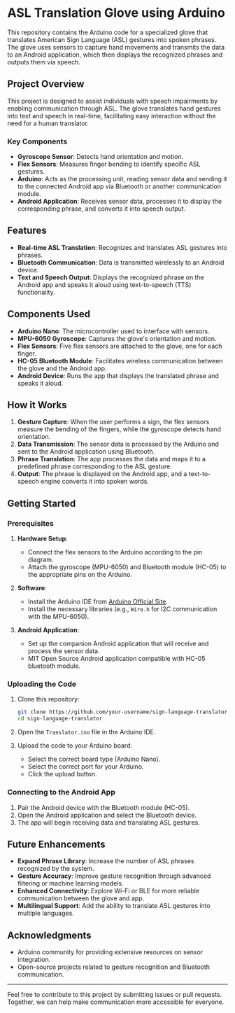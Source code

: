 # ASL Translation Glove using Arduino

This repository contains the Arduino code for a specialized glove that translates American Sign Language (ASL) gestures into spoken phrases. The glove uses sensors to capture hand movements and transmits the data to an Android application, which then displays the recognized phrases and outputs them via speech.

## Project Overview
This project is designed to assist individuals with speech impairments by enabling communication through ASL. The glove translates hand gestures into text and speech in real-time, facilitating easy interaction without the need for a human translator. 

### Key Components
- **Gyroscope Sensor**: Detects hand orientation and motion.
- **Flex Sensors**: Measures finger bending to identify specific ASL gestures.
- **Arduino**: Acts as the processing unit, reading sensor data and sending it to the connected Android app via Bluetooth or another communication module.
- **Android Application**: Receives sensor data, processes it to display the corresponding phrase, and converts it into speech output.

## Features
- **Real-time ASL Translation**: Recognizes and translates ASL gestures into phrases.
- **Bluetooth Communication**: Data is transmitted wirelessly to an Android device.
- **Text and Speech Output**: Displays the recognized phrase on the Android app and speaks it aloud using text-to-speech (TTS) functionality.

## Components Used
- **Arduino Nano**: The microcontroller used to interface with sensors.
- **MPU-6050 Gyroscope**: Captures the glove's orientation and motion.
- **Flex Sensors**: Five flex sensors are attached to the glove, one for each finger.
- **HC-05 Bluetooth Module**: Facilitates wireless communication between the glove and the Android app.
- **Android Device**: Runs the app that displays the translated phrase and speaks it aloud.

## How it Works
1. **Gesture Capture**: When the user performs a sign, the flex sensors measure the bending of the fingers, while the gyroscope detects hand orientation.
2. **Data Transmission**: The sensor data is processed by the Arduino and sent to the Android application using Bluetooth.
3. **Phrase Translation**: The app processes the data and maps it to a predefined phrase corresponding to the ASL gesture.
4. **Output**: The phrase is displayed on the Android app, and a text-to-speech engine converts it into spoken words.

## Getting Started

### Prerequisites
1. **Hardware Setup**:
    - Connect the flex sensors to the Arduino according to the pin diagram.
    - Attach the gyroscope (MPU-6050) and Bluetooth module (HC-05) to the appropriate pins on the Arduino.
  
2. **Software**:
    - Install the Arduino IDE from [Arduino Official Site](https://www.arduino.cc/en/software).
    - Install the necessary libraries (e.g., `Wire.h` for I2C communication with the MPU-6050).

3. **Android Application**:
    - Set up the companion Android application that will receive and process the sensor data.
    - MIT Open Source Android application compatible with HC-05 bluetooth module.

### Uploading the Code
1. Clone this repository:
    ```bash
    git clone https://github.com/your-username/sign-language-translator.git
    cd sign-language-translator
    ```

2. Open the `Translator.ino` file in the Arduino IDE.

3. Upload the code to your Arduino board:
    - Select the correct board type (Arduino Nano).
    - Select the correct port for your Arduino.
    - Click the upload button.

### Connecting to the Android App
1. Pair the Android device with the Bluetooth module (HC-05).
2. Open the Android application and select the Bluetooth device.
3. The app will begin receiving data and translating ASL gestures.

## Future Enhancements
- **Expand Phrase Library**: Increase the number of ASL phrases recognized by the system.
- **Gesture Accuracy**: Improve gesture recognition through advanced filtering or machine learning models.
- **Enhanced Connectivity**: Explore Wi-Fi or BLE for more reliable communication between the glove and app.
- **Multilingual Support**: Add the ability to translate ASL gestures into multiple languages.

## Acknowledgments
- Arduino community for providing extensive resources on sensor integration.
- Open-source projects related to gesture recognition and Bluetooth communication.

---

Feel free to contribute to this project by submitting issues or pull requests. Together, we can help make communication more accessible for everyone.
